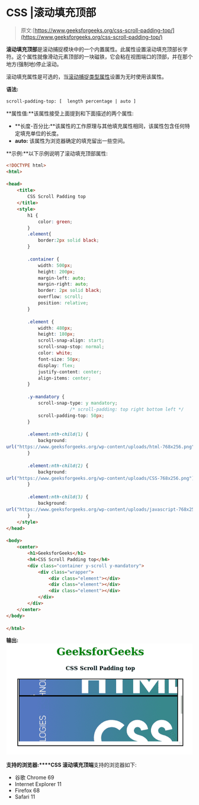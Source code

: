 # CSS |滚动填充顶部

> 原文:[https://www.geeksforgeeks.org/css-scroll-padding-top/](https://www.geeksforgeeks.org/css-scroll-padding-top/)

**滚动填充顶部**是滚动捕捉模块中的一个内置属性。此属性设置滚动填充顶部长字符。这个属性就像滑动元素顶部的一块磁铁，它会粘在视图端口的顶部，并在那个地方(强制地)停止滚动。

滚动填充属性是可选的，当[滚动捕捉类型属性](https://www.geeksforgeeks.org/css-scroll-snap-type/)设置为无时使用该属性。

**语法:**

```html
scroll-padding-top: [  length percentage | auto ]
```

**属性值:**该属性接受上面提到和下面描述的两个属性:

*   **长度-百分比:**该属性的工作原理与其他填充属性相同，该属性包含任何特定填充单位的长度。
*   **auto:** 该属性为浏览器确定的填充留出一些空间。

**示例:**以下示例说明了滚动填充顶部属性:

```html
<!DOCTYPE html> 
<html> 

<head> 
    <title> 
        CSS Scroll Padding top
    </title> 
    <style> 
        h1 { 
            color: green; 
        }
        .element{
            border:2px solid black;
        }

        .container { 
            width: 500px; 
            height: 200px; 
            margin-left: auto; 
            margin-right: auto; 
            border: 2px solid black; 
            overflow: scroll; 
            position: relative; 
        } 

        .element { 
            width: 480px; 
            height: 180px; 
            scroll-snap-align: start; 
            scroll-snap-stop: normal; 
            color: white; 
            font-size: 50px; 
            display: flex; 
            justify-content: center; 
            align-items: center; 
        } 

        .y-mandatory { 
            scroll-snap-type: y mandatory;
                        /* scroll-padding: top right bottom left */ 
            scroll-padding-top: 50px;
        } 

        .element:nth-child(1) { 
            background: 
url("https://www.geeksforgeeks.org/wp-content/uploads/html-768x256.png"); 
        } 

        .element:nth-child(2) { 
            background: 
url("https://www.geeksforgeeks.org/wp-content/uploads/CSS-768x256.png"); 
        } 

        .element:nth-child(3) { 
            background: 
url("https://www.geeksforgeeks.org/wp-content/uploads/javascript-768x256.png"); 
        } 
    </style> 
</head> 

<body> 
    <center> 
        <h1>GeeksforGeeks</h1> 
        <h4>CSS Scroll Padding top</h4> 
        <div class="container y-scroll y-mandatory"> 
            <div class="wrapper"> 
                <div class="element"></div> 
                <div class="element"></div> 
                <div class="element"></div> 
            </div> 
        </div> 
    </center> 
</body> 

</html>                     

```

**输出:**
![](img/24f870b401bfb08aa3e74dce50df7981.png)

**支持的浏览器:****CSS 滚动填充顶端**支持的浏览器如下:

*   谷歌 Chrome 69
*   Internet Explorer 11
*   Firefox 68
*   Safari 11